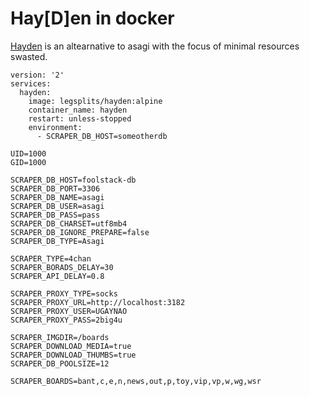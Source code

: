 # Hay[D]en in docker
[Hayden](https://github.com/bbepis/Hayden) is an altearnative to asagi with the focus of minimal resources swasted.

```
version: '2'
services:
  hayden:
    image: legsplits/hayden:alpine
    container_name: hayden
    restart: unless-stopped
    environment:
      - SCRAPER_DB_HOST=someotherdb
```

```
UID=1000
GID=1000

SCRAPER_DB_HOST=foolstack-db
SCRAPER_DB_PORT=3306
SCRAPER_DB_NAME=asagi
SCRAPER_DB_USER=asagi
SCRAPER_DB_PASS=pass
SCRAPER_DB_CHARSET=utf8mb4
SCRAPER_DB_IGNORE_PREPARE=false
SCRAPER_DB_TYPE=Asagi

SCRAPER_TYPE=4chan
SCRAPER_BORADS_DELAY=30
SCRAPER_API_DELAY=0.8

SCRAPER_PROXY_TYPE=socks
SCRAPER_PROXY_URL=http://localhost:3182
SCRAPER_PROXY_USER=UGAYNAO
SCRAPER_PROXY_PASS=2big4u

SCRAPER_IMGDIR=/boards
SCRAPER_DOWNLOAD_MEDIA=true
SCRAPER_DOWNLOAD_THUMBS=true
SCRAPER_DB_POOLSIZE=12

SCRAPER_BOARDS=bant,c,e,n,news,out,p,toy,vip,vp,w,wg,wsr
```
